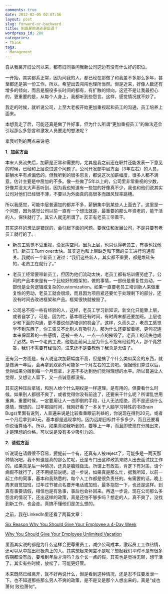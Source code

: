 ```yaml
---
comments: true
date: 2012-02-05 02:07:56
layout: post
slug: forward-or-backward
title: 到底是前进还是后退？
wordpress_id: 200
categories:
- Think
tags:
- Management
---
```


自从我离开旧公司以来，都有旧同事问我新公司这边有没有什么好的职位。

一开始，其实都系正常，因为问我的人，都已经在那做了和我差不多那么多年，甚至都还是第一份工作。所以，希望出去闯闯也理所当然。但是近来，好像人数还有增多的倾向，而且是服役多长时间的都有，有扩散的倾向。这还不是让我最担心的，更重要的是，从每个人身上，我都听到些怨言。这样，感觉情况就不妙了。

我走的时候，就听说公司，上至大老板开始更加重视起和员工的沟通，员工培养上面来。

本想我走了后，可能还真是做了件好事，但为什么所谓“更加重视员工”的做法还会引起那么多怨言和激发人员要走的想法呢？

拿我听到的两点来说吧:

**1.  加薪方面**

本来人员流失后，加薪是正常和需要的，尤其是我之前还在职并还能发表一下意见的时候，已经和上层说过这个问题了。公司开发部中层方面（3年左右）的人员，薪酬水平有点偏低的。但我听到的很多怨言，都说这次加薪幅度，很多人都不满意。估计主要是中层加的不多。像一些做了5年以上的，公司里非常重视的少数，好像并没太大声音听到，因为我也知道有一些加的好像真不少，我也和他们说其实公司对他们已经很不薄，不要以为外面真的高很多而跟风轻率跳槽。

所以我感觉，可能中层普遍加的都并不多，薪酬集中到某些人上面去了。这里是一个问题，因为感觉公司以前一直有一个想法就是，最重要的那么年资老的，能干活的人，保住就行了。其它人就无所谓了。反正有老员工带着干。

其实这样的想法是错误的，会引起下面的问题。要保住和发展公司，不是只要有老员工就行的了。




  * 新员工感觉不受重视，没发挥空间。因为上层，也只认得老员工，有事也找他们。新员工Turn over太快。其实这也和上层缺乏和下面的员工进行沟通有关。我就听一个新员工说过：“我们这些新人，其实都不重要，都是堆砖头的，老员工在就行了。”


  * 老员工经常要带新员工，但因为他们流动太快，老员工都有培训疲劳症了。公司的产品本来是有一个比较好的框架的，做的事情，一部份是重复性劳动，一部份是业务逻辑或复杂的customization。如果一直要老员工培训新人来做重复性的劳动，老员工就会很烦，而且因为项目紧还要忙于处理剩下的部分，还没有时间去改进框架和产品。框架很快就被毁了。


  * 公司总不招一些有经验的人，这样，老员工学习新知识，新文化只能靠上层，或者自学了。可是，因为忙，基本哪还有时间，有时周末都还要加班。上层也少和下面的沟通，更不要说创造培训的机会了。这样，久而久之，老员工感觉学不到东西了，你工资又不比别人有吸引力，那为什么还要留着呢，更何况连本来保留着的一些感情，还被一些人，一点一点的摧毁了。老员工的流失也成了必然。听一个老员工说，他临走前问上层为什么不招有经验的人，那个竟然答，我们不需要有经验的，进来还不是要教他？我真是无语了。


还有另一方面是，有人说这次加薪幅度不高，但是搞了个什么类似奖金的东西，就是做满一年后，会再拿到双薪外可能多一个月左右的工资吧。但据他们算过以后，觉得如果分摊到每一个月现拿，才差不多达到他们觉得理想的水平。所以普遍让人觉得，又想让人留下，又一点诚意都没有。

其实这种压后拿钱，和别人给个什么期权是一样道理，是有用的，但要看什么时候。如果别人都很不爽了，或者觉得你没有前途了，还要来干什么呢？所谓乱世用重典，重要时候，一定要用让人一击即倒的手段，让人无法拒绝，而不是还谈什么感情，理想的。过年那段时间，我刚好看了一本关于人脑学习特性的书(Brain Bugs)里面有说到，人普遍来说是比较看重眼前利益的，你说现在得到20元，或者一个月后拿到40元。基本都是选现拿的。因为远期目标并不多多少，而且还要看你说话算话不。所以，如果真如我听到的，要等上一年，而且即使现在分摊出来，才是理想的价格，可以说是没有多少吸引力的。

**2.  请假方面**

听说现在请假很不容易，要提前一个有，还真有人被reject了，可能多是一两天那种情况吧，我不知道是真的那么忙呢，还是专门出这种政策来防人出去面试找工作的。如果真是后一种情况，还真是脑残做法。所谓上有政策，肯定下有对策，请个病假不就行了，还不用提前说呢。退一步说，如果真是那么忙，据我所知，以前一起工作的同事，基本和我熟悉的，每个人工作都是很负责任的。有需要的话，晚上周末自觉加班，过年过节被点名要开电话或加班，最多抱怨一下，也还是这样。到真有事要请假，相信也是有急事，事后也会补回来。再退一步说，现在公司那么多怨言的情况下，还出这样的政策，真是还怕不够多吗？想走的人，真不爽了，没找到新工作，也会走。真搞不懂他们是怎么想的。

之前，我在LinkedIn里还看了两篇文章：

[Six Reason Why You Should Give Your Employee a 4-Day Week](http://www.linkedin.com/news?actionBar=&articleID=5562842806801670153&ids=cPATdjAPe3wSdj0PczkMd3oRdiMPczcNd3AMdz0Sd30MdjsOdzkRb34Me30Rdj8Scj8Uej0Vej8SdjkIcj8Td3gRej0UdzoOc3AQczoRdiMPdj4MdPoNc3wSc3wOd3wOdzkR&aag=true&freq=weekly&trk=eml-tod2-b-ttl-0&ut=2yCqJXsKqFql41)

[Why You Should Give Your Employee Unlimited Vacation](http://www.linkedin.com/news?actionBar=&articleID=1026708525&ids=cPsOdzoVdj8MciMTdzcScPoVdzATe3wTcj4NdzkRb34Tdj8PcjgOc34Idj8Re30Tdz8MciMPcPsMe3sMcz0N&aag=true&freq=weekly&trk=eml-tod2-b-ttl-1&ut=0D2UlrYgjNgR41)

里面其实说的都是为什么这样会更尊重员工，减少公司成本，激起员工工作热情，还可以从中找出积极向上的人。其实想起来何尝不是呢？想起我们平时不是有很多假期都没有放，要堆到年后才清吗？放个长一点的假，其实也是觉得无聊，想干活了。其实有些时候，放松了，可能更好管。

本来既然已经离开，就不好再说什么，但是看到这种情况，还是忍不住要发泄一下。也不知道那些那么另人不爽的政策，是不是又是那个人想出来的。真是“成也萧何 败也萧何”。

